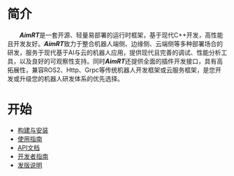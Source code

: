 
# 简介
&emsp;&emsp;***AimRT***是一套开源、轻量易部署的运行时框架，基于现代C++开发，高性能且开发友好。***AimRT***致力于整合机器人端侧、边缘侧、云端侧等多种部署场合的研发，服务于现代基于AI与云的机器人应用，提供现代且完善的调试、性能分析工具，以及良好的可观察性支持。同时***AimRT***还提供全面的插件开发接口，具有高拓展性，兼容ROS2、Http、Grpc等传统机器人开发框架或云服务框架，是您开发或升级您的机器人研发体系的优先选择。


# 开始

- [构建与安装](Installation.md)
- [使用指南](Tutorials/Tutorials.md)
- [API文档]()
- [开发者指南]()
- [发版说明](ReleaseNotes.md)

